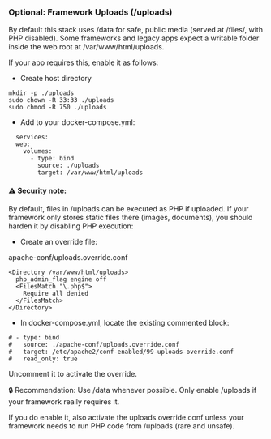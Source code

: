 ### Optional: Framework Uploads (/uploads)

By default this stack uses /data for safe, public media (served at /files/, with PHP disabled).
Some frameworks and legacy apps expect a writable folder inside the web root at /var/www/html/uploads.

If your app requires this, enable it as follows:
- Create host directory
```
mkdir -p ./uploads
sudo chown -R 33:33 ./uploads
sudo chmod -R 750 ./uploads
```
- Add to your docker-compose.yml:
```
  services:
  web:
    volumes:
      - type: bind
        source: ./uploads
        target: /var/www/html/uploads
```
#### ⚠️ Security note:

By default, files in /uploads can be executed as PHP if uploaded.
If your framework only stores static files there (images, documents), you should harden it by disabling PHP execution:

- Create an override file:

apache-conf/uploads.override.conf
```
<Directory /var/www/html/uploads>
  php_admin_flag engine off
  <FilesMatch "\.php$">
    Require all denied
  </FilesMatch>
</Directory>
```

- In docker-compose.yml, locate the existing commented block:
```
# - type: bind
#   source: ./apache-conf/uploads.override.conf
#   target: /etc/apache2/conf-enabled/99-uploads-override.conf
#   read_only: true
```
Uncomment it to activate the override.

🔒 Recommendation:
Use /data whenever possible.
Only enable /uploads if your framework really requires it.

If you do enable it, also activate the uploads.override.conf unless your framework needs to run PHP code from /uploads (rare and unsafe).
